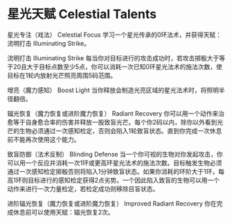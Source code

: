 # 星光天赋 Celestial Talents

星光专注（戏法） Celestial Focus
学习一个星光传承的0环法术，并获得天赋：流明打击 Illuminating Strike。

流明打击 Illuminating Strike
每当你对目标进行的攻击成功时，若攻击掷骰大于等于20且大于目标点数至少5点，你可以消耗一次已知0环星光法术的施法次数，使目标在1轮内放射光芒照亮周围5码范围。

增亮（魔力感知） Boost Light
当你释放会制造光亮区域的星光法术时，将照明半径翻倍。

辐光恢复（魔力恢复或进阶魔力恢复） Radiant Recovery
你可以用一个动作来治愈等于自身愈合率的伤害并释放一股致盲光芒。每个你2码以内，除你以外看到光芒的生物必须通过一次感知检定，否则会陷入1轮致盲状态。直到你完成一次休息前不能再次使用这个能力。

致盲防御（法术反制） Blinding Defense
当一个你可视的生物对你发起攻击，你可以用一个反应并消耗一次1环或更高环星光法术的施法次数。目标触发生物必须通过一次感知检定掷骰否则将陷入1分钟致盲状态。如果你消耗的环阶大于1环，每高1环则目标进行的感知检定获得2点劣势。一个因此陷入致盲的生物可以用一个动作来进行一次力量检定，若检定成功则移除目盲状态。

进阶辐光恢复（魔力恢复或进阶魔力恢复） Improved Radiant Recovery
你在完成休息前可以使用天赋：辐光恢复2次。

 
